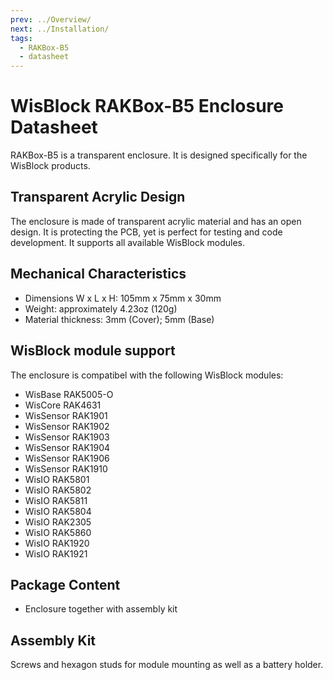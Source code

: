 ```yaml
---
prev: ../Overview/
next: ../Installation/
tags:
  - RAKBox-B5
  - datasheet
---
```


# WisBlock RAKBox-B5 Enclosure Datasheet

RAKBox-B5 is a transparent enclosure. It is designed specifically for the WisBlock products.

## Transparent Acrylic Design

The enclosure is made of transparent acrylic material and has an open design. It is protecting the PCB, yet is perfect for testing and code development. It supports all available WisBlock modules.

<rk-img
  src="/assets/images/accessories/rakbox-b5/datasheet/overview.png"
  width="45%"
  caption="WisBlock RAKBox-B5 Enclosure Overview"
/>

## Mechanical Characteristics

- Dimensions W x L x H: 105mm x 75mm x 30mm
- Weight: approximately 4.23oz (120g)
- Material thickness: 3mm (Cover); 5mm (Base)

## WisBlock module support

The enclosure is compatibel with the following WisBlock modules:

- WisBase RAK5005-O
- WisCore RAK4631
- WisSensor RAK1901
- WisSensor RAK1902
- WisSensor RAK1903
- WisSensor RAK1904
- WisSensor RAK1906
- WisSensor RAK1910
- WisIO RAK5801
- WisIO RAK5802
- WisIO RAK5811
- WisIO RAK5804
- WisIO RAK2305
- WisIO RAK5860
- WisIO RAK1920
- WisIO RAK1921

## Package Content

- Enclosure together with assembly kit

## Assembly Kit

Screws and hexagon studs for module mounting as well as a battery holder.

<rk-img
  src="/assets/images/accessories/rakbox-b5/datasheet/mounting-kit.png"
  width="50%"
  caption="Mounting Kit"
/>

